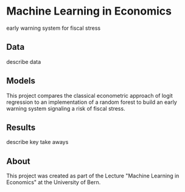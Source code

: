 # Machine Learning in Economics

early warning system for fiscal stress

## Data

describe data

## Models

This project compares the classical econometric approach of logit regression to
an implementation of a random forest to build an early warning system signaling
a risk of fiscal stress.

## Results

describe key take aways

## About

This project was created as part of the Lecture "Machine Learning in Economics"
at the University of Bern.